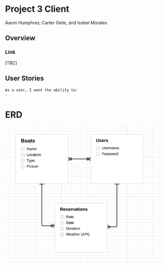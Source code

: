 # Project 3 Client

Aaron Humphres, Carter Geile, and Isobel Morales

## Overview 

### Link

[TBC]

## User Stories 

```
As a user, I want the ability to: 
- 
```

# ERD
![ERD](Screen%20Shot%202023-02-10%20at%204.29.48%20PM.png)